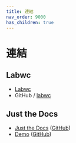 ```yaml
---
title: 連結
nav_order: 9000
has_children: true
---
```



# 連結




## Labwc

* [Labwc](https://labwc.github.io/)
* GitHub / [labwc](https://github.com/labwc/labwc)




## Just the Docs

* [Just the Docs](https://pmarsceill.github.io/just-the-docs/) ([GitHub](https://github.com/pmarsceill/just-the-docs))
* [Demo](https://pmarsceill.github.io/jtd-remote/) ([GitHub](https://github.com/pmarsceill/jtd-remote))
